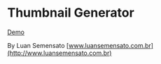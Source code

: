# Thumbnail Generator

[Demo](http://www.luansemensato.com.br/projetos/thumbnail-generator)

By Luan Semensato
[www.luansemensato.com.br](http://www.luansemensato.com.br)